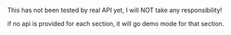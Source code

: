 This has not been tested by real API yet, I will NOT take any responsibility!


if no api is provided for each section, it will go demo mode for that section.